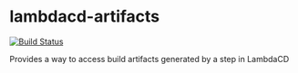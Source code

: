 # lambdacd-artifacts

[![Build Status](https://travis-ci.org/flosell/lambdacd-artifacts.svg)](https://travis-ci.org/flosell/lambdacd-artifacts)

Provides a way to access build artifacts generated by a step in LambdaCD
